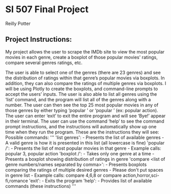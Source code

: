 # SI 507 Final Project

Reilly Potter

## Project Instructions: 
My project allows the user to scrape the IMDb site to view the most popular movies in each genre, create a boxplot of those popular movies' ratings,
compare several genres ratings, etc.

The user is able to select one of the genres (there are 23 genres) and see the distribution of ratings within that genre’s popular movies via boxplots. 
In addition, they can also compare the ratings of multiple genres via boxplots. I will be using Plotly to create the boxplots, and command-line prompts to accept the users’ inputs.
The user is also able to list all genres using the ‘list’ command, and the program will list all of the genres along with a number. 
The user can then see the top 25 most popular movies in any of those genres by either typing ‘popular <genre number from list>’ or ‘popular <genre>’ (ex: popular action).
The user can enter ‘exit’ to exit the entire program and will see ‘Bye!’ appear in their terminal.
The user can use the command ‘help’ to see the command prompt instructions, and the instructions will automatically show up one time when they run the program.
These are the instructions they will see:
Possible commands:
    '''
    'list genres':
        - Presents the list of available genres
        - A valid genre is how it is presented in this list (all lowercase is fine)
    'popular <genre number>/<genre name>':
        - Presents the list of most popular movies in that genre
        - Example calls: popular 3, popular action
    'boxplot <genre number>/<genre name>':
        - Takes only one genre at a time
        - Presents a boxplot showing distribution of ratings in genre
    'compare <list of genre numbers/names separated by comma>':
        - Presents boxplots comparing the ratings of multiple desired genres
        - Please don't put spaces in genre list
        - Example calls: compare 4,6,8 or compare action,horror,sci-fi,romance
    'exit':
        - Exits the program
    'help':
        - Provides list of available commands (these instructions)
        '''
